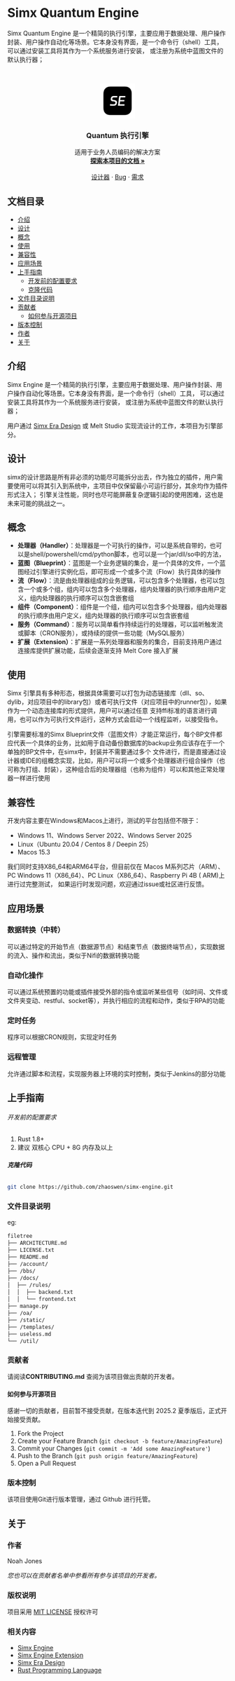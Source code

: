 # Simx Quantum Engine

Simx Quantum Engine 是一个精简的执行引擎，主要应用于数据处理、用户操作封装、用户操作自动化等场景。它本身没有界面，是一个命令行（shell）工具，
可以通过安装工具将其作为一个系统服务进行安装， 或注册为系统中蓝图文件的默认执行器；

<!--suppress CheckImageSize -->
<br />

<p align="center">
  <a href="https://github.com/zhaoswen/simx-engine/">
    <img src="runner/resource/SimxIcon.png" alt="Logo" width="80px" height="80px">
  </a>

<h3 align="center">Quantum 执行引擎</h3>
  <p align="center">
    适用于业务人员编码的解决方案
    <br />
    <a href="https://pro.zhaosw.site/docs/engine/quick-start"><strong>探索本项目的文档 »</strong></a>
    <br />
    <br />
    <a href="https://github.com/zhaoswen/simx-engine">设计器</a>
     · 
    <a href="https://github.com/zhaoswen/simx-engine/issues">Bug</a>
     · 
    <a href="https://github.com/zhaoswen/simx-engine/issues">需求</a>
  </p>

## 文档目录

- [介绍](#介绍)
- [设计](#设计)
- [概念](#概念)
- [使用](#使用)
- [兼容性](#兼容性)
- [应用场景](#应用场景)
- [上手指南](#上手指南)
  - [开发前的配置要求](#开发前的配置要求)
  - [克隆代码](#克隆代码)
- [文件目录说明](#文件目录说明)
- [贡献者](#贡献者)
  - [如何参与开源项目](#如何参与开源项目)
- [版本控制](#版本控制)
- [作者](#作者)
- [关于](#关于)

## 介绍

Simx Engine 是一个精简的执行引擎，主要应用于数据处理、用户操作封装、用户操作自动化等场景。它本身没有界面，是一个命令行（shell）工具，
可以通过安装工具将其作为一个系统服务进行安装， 或注册为系统中蓝图文件的默认执行器；

用户通过 [Simx Era Design](https://github.com/zhaoswen/simx-era-design) 或 Melt Studio 实现流设计的工作，本项目为引擎部分。

## 设计

simx的设计思路是所有非必须的功能尽可能拆分出去，作为独立的插件，用户需要使用可以将其引入到系统中，主项目中仅保留最小可运行部分，其余均作为插件形式注入；
引擎关注性能，同时也尽可能屏蔽复杂逻辑引起的使用困难，这也是未来可能的挑战之一。

## 概念

- **处理器（Handler）**：处理器是一个可执行的操作，可以是系统自带的，也可以是shell/powershell/cmd/python脚本，也可以是一个jar/dll/so中的方法，
- **蓝图（Blueprint）**：蓝图是一个业务逻辑的集合，是一个具体的文件，一个蓝图经过引擎进行实例化后，即可形成一个或多个流（Flow）执行具体的操作
- **流（Flow）**：流是由处理器组成的业务逻辑，可以包含多个处理器，也可以包含一个或多个组，组内可以包含多个处理器，组内处理器的执行顺序由用户定义，组内处理器的执行顺序可以包含嵌套组
- **组件（Component）**：组件是一个组，组内可以包含多个处理器，组内处理器的执行顺序由用户定义，组内处理器的执行顺序可以包含嵌套组
- **服务（Command）**：服务可以简单看作持续运行的处理器，可以监听触发流或脚本（CRON服务），或持续的提供一些功能（MySQL服务）
- **扩展（Extension）**：扩展是一系列处理器和服务的集合，目前支持用户通过连接库提供扩展功能，后续会逐渐支持 Melt Core 接入扩展

## 使用

Simx 引擎具有多种形态，根据具体需要可以打包为动态链接库（dll、so、dylib，对应项目中的library包）或者可执行文件（对应项目中的runner包），如果作为一个动态连接库的形式提供，用户可以通过任意
支持ffi标准的语言进行调用，也可以作为可执行文件运行，这种方式会启动一个线程监听，以接受指令。

引擎需要标准的Simx Blueprint文件（蓝图文件）才能正常运行，每个BP文件都应代表一个具体的业务，比如用于自动备份数据库的backup业务应该存在于一个单独的BP文件中，在simx中，封装并不需要通过多个
文件进行，而是直接通过设计器或IDE的组概念实现，比如，用户可以将一个或多个处理器进行组合操作（也可称为打组、封装），这种组合后的处理器组（也称为组件）可以和其他正常处理器一样进行使用

## 兼容性

开发内容主要在Windows和Macos上进行，测试的平台包括但不限于：

- Windows 11、Windows Server 2022、Windows Server 2025
- Linux（Ubuntu 20.04 / Centos 8 / Deepin 25）
- Macos 15.3

我们同时支持X86_64和ARM64平台，但目前仅在 Macos M系列芯片（ARM）、PC Windows 11（X86_64）、PC Linux（X86_64）、Raspberry Pi 4B (
ARM)上进行过完整测试，
如果运行时发现问题，欢迎通过issue或社区进行反馈。

## 应用场景

### 数据转换（中转）

可以通过特定的开始节点（数据源节点）和结束节点（数据终端节点），实现数据的流入、操作和流出，类似于Nifi的数据转换功能

### 自动化操作

可以通过系统预置的功能或插件接受外部的指令或监听某些信号（如时间、文件或文件夹变动、restful、socket等），并执行相应的流程和动作，类似于RPA的功能

### 定时任务

程序可以根据CRON规则，实现定时任务

### 远程管理

允许通过脚本和流程，实现服务器上环境的实时控制，类似于Jenkins的部分功能

## 上手指南

###### 开发前的配置要求

1. Rust 1.8+
2. 建议 双核心 CPU + 8G 内存及以上

###### **克隆代码**

```sh
git clone https://github.com/zhaoswen/simx-engine.git
```

### 文件目录说明

eg:

```
filetree 
├── ARCHITECTURE.md
├── LICENSE.txt
├── README.md
├── /account/
├── /bbs/
├── /docs/
│  ├── /rules/
│  │  ├── backend.txt
│  │  └── frontend.txt
├── manage.py
├── /oa/
├── /static/
├── /templates/
├── useless.md
└── /util/

```

### 贡献者

请阅读**CONTRIBUTING.md** 查阅为该项目做出贡献的开发者。

#### 如何参与开源项目

感谢一切的贡献者，目前暂不接受贡献，在版本迭代到 2025.2 夏季版后，正式开始接受贡献。

1. Fork the Project
2. Create your Feature Branch (`git checkout -b feature/AmazingFeature`)
3. Commit your Changes (`git commit -m 'Add some AmazingFeature'`)
4. Push to the Branch (`git push origin feature/AmazingFeature`)
5. Open a Pull Request

### 版本控制

该项目使用Git进行版本管理，通过 Github 进行托管。

## 关于

### 作者

Noah Jones

*您也可以在贡献者名单中参看所有参与该项目的开发者。*

### 版权说明

项目采用 [MIT LICENSE](https://github.com/zhaoswen/simx-engine/blob/master/LICENSE) 授权许可

### 相关内容

- [Simx Engine](https://github.com/zhaoswen/simx-engine)
- [Simx Engine Extension](https://github.com/zhaoswen/simx-engine-extension)
- [Simx Era Design](https://github.com/zhaoswen/simx-era-design)
- [Rust Programming Language](https://www.rust-lang.org/)